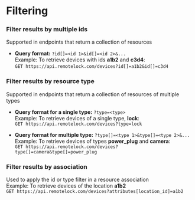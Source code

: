 # Filtering

### Filter results by multiple ids

Supported in endpoints that return a collection of resources

* **Query format:** `?id[]=<id 1>&id[]=<id 2>&...`  
  Example: To retrieve devices with ids **a1b2** and **c3d4**:  
  `GET https://api.remotelock.com/devices?id[]=a1b2&id[]=c3d4`

### Filter results by resource type

Supported in endpoints that return a collection of resources of multiple types

* **Query format for a single type:** `?type=<type>`  
  Example: To retrieve devices of a single type, **lock**:  
  `GET https://api.remotelock.com/devices?type=lock`

* **Query format for multiple type:** `?type[]=<type 1>&type[]=<type 2>&...`  
  Example: To retrieve devices of types **power_plug** and **camera**:  
  `GET https://api.remotelock.com/devices?type[]=camera&type[]=power_plug`

### Filter results by association

Used to apply the id or type filter in a resource association  
Example: To retrieve devices of the location **a1b2**  
`GET https://api.remotelock.com/devices?attributes[location_id]=a1b2`

